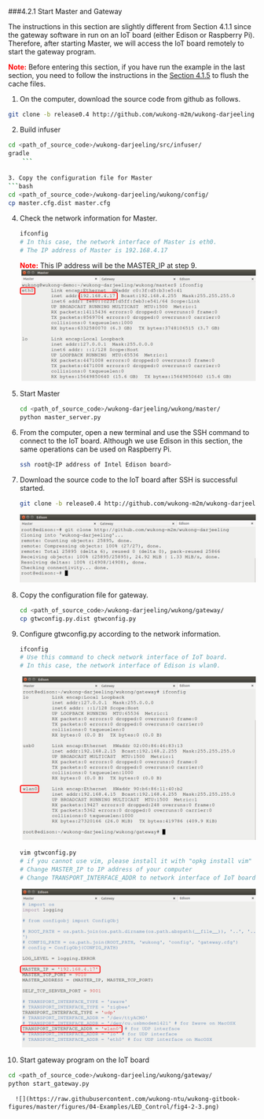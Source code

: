 ###4.2.1 Start Master and Gateway

The instructions in this section are slightly different from Section 4.1.1 since the gateway software in run on an IoT board (either Edison or Raspberry Pi). Therefore, after starting Master, we will  access the IoT board remotely to start the gateway program.   

<font color="red">**Note:**</font> Before entering this section, if you have run the example in the last section, you need to follow the instructions in the [Section 4.1.5](../discovery_issue.md) to flush the cache files.

1. On the computer, download the source code from github as follows.  

  ```bash
  git clone -b release0.4 http://github.com/wukong-m2m/wukong-darjeeling
  ```

2. Build infuser
  ```bash
  cd <path_of_source_code>/wukong-darjeeling/src/infuser/  
  gradle 
      ```      
        
3. Copy the configuration file for Master  
  ```bash
  cd <path_of_source_code>/wukong-darjeeling/wukong/config/  
  cp master.cfg.dist master.cfg  
  ```

4. Check the network information for Master.
   ```bash
   ifconfig 
   # In this case, the network interface of Master is eth0.  
   # The IP address of Master is 192.168.4.17     
   ```  
   <font color="red">**Note:**</font> This IP address will be the MASTER_IP at step 9.  
   ![](https://raw.githubusercontent.com/wukong-ntu/wukong-gitbook-figures/master/figures/04-Examples/4_2_1_master_ifconfig2.png)

5. Start Master    
    ```bash
    cd <path_of_source_code>/wukong-darjeeling/wukong/master/   
    python master_server.py   
    ```

6. From the computer, open a new terminal and use the SSH command to connect to the IoT board. Although we use Edison in this section, the same operations can be used on Raspberry Pi.    
    ```bash
    ssh root@<IP address of Intel Edison board> 
    ```
    
7. Download the source code to the IoT board after SSH is successful started.
    ```bash
    git clone -b release0.4 http://github.com/wukong-m2m/wukong-darjeeling  
    ```   
    ![](https://raw.githubusercontent.com/wukong-ntu/wukong-gitbook-figures/master/figures/04-Examples/LED_Control/fig4-2-0.png)

8. Copy the configuration file for gateway.  
    ```bash
    cd <path_of_source_code>/wukong-darjeeling/wukong/gateway/  
    cp gtwconfig.py.dist gtwconfig.py
    ```
         
9. Configure gtwconfig.py according to the network information.
   ```bash
   ifconfig 
   # Use this command to check network interface of IoT board. 
   # In this case, the network interface of Edison is wlan0.  
   ```
      ![](https://raw.githubusercontent.com/wukong-ntu/wukong-gitbook-figures/master/figures/04-Examples/LED_Control/fig4-2-1.png)
 
   ```bash
   vim gtwconfig.py 
   # if you cannot use vim, please install it with "opkg install vim"  
   # Change MASTER_IP to IP address of your computer
   # Change TRANSPORT_INTERFACE_ADDR to network interface of IoT board
   ```
      ![](https://raw.githubusercontent.com/wukong-ntu/wukong-gitbook-figures/master/figures/04-Examples/LED_Control/fig4-2-2.png)

10. Start gateway program on the IoT board    
  ```bash
  cd <path_of_source_code>/wukong-darjeeling/wukong/gateway/
  python start_gateway.py
  ```  
      ![](https://raw.githubusercontent.com/wukong-ntu/wukong-gitbook-figures/master/figures/04-Examples/LED_Control/fig4-2-3.png)

